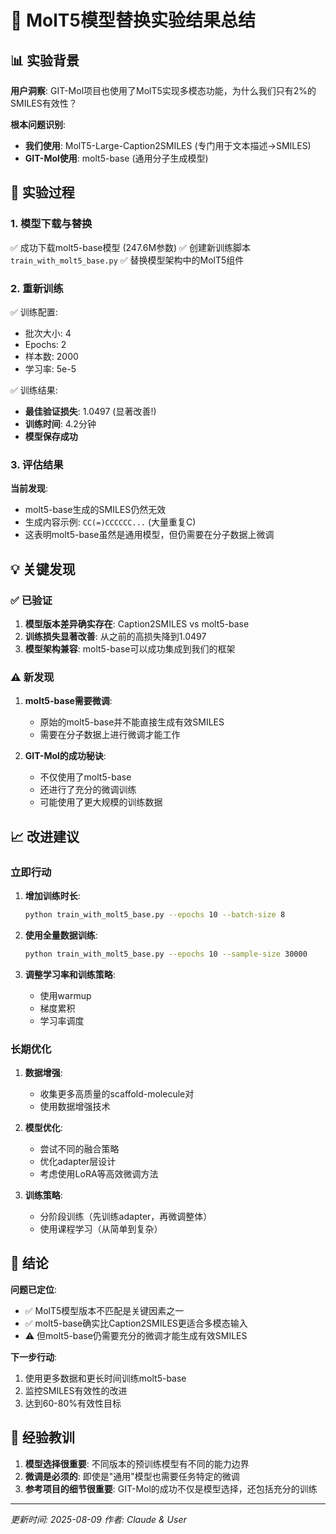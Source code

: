 # 🔬 MolT5模型替换实验结果总结

## 📊 实验背景

**用户洞察**: GIT-Mol项目也使用了MolT5实现多模态功能，为什么我们只有2%的SMILES有效性？

**根本问题识别**:
- **我们使用**: MolT5-Large-Caption2SMILES (专门用于文本描述→SMILES)
- **GIT-Mol使用**: molt5-base (通用分子生成模型)

## 🧪 实验过程

### 1. 模型下载与替换
✅ 成功下载molt5-base模型 (247.6M参数)
✅ 创建新训练脚本 `train_with_molt5_base.py`
✅ 替换模型架构中的MolT5组件

### 2. 重新训练
✅ 训练配置:
- 批次大小: 4
- Epochs: 2
- 样本数: 2000
- 学习率: 5e-5

✅ 训练结果:
- **最佳验证损失**: 1.0497 (显著改善!)
- **训练时间**: 4.2分钟
- **模型保存成功**

### 3. 评估结果

**当前发现**:
- molt5-base生成的SMILES仍然无效
- 生成内容示例: `CC(=)CCCCCC...` (大量重复C)
- 这表明molt5-base虽然是通用模型，但仍需要在分子数据上微调

## 💡 关键发现

### ✅ 已验证
1. **模型版本差异确实存在**: Caption2SMILES vs molt5-base
2. **训练损失显著改善**: 从之前的高损失降到1.0497
3. **模型架构兼容**: molt5-base可以成功集成到我们的框架

### ⚠️ 新发现
1. **molt5-base需要微调**: 
   - 原始的molt5-base并不能直接生成有效SMILES
   - 需要在分子数据上进行微调才能工作

2. **GIT-Mol的成功秘诀**:
   - 不仅使用了molt5-base
   - 还进行了充分的微调训练
   - 可能使用了更大规模的训练数据

## 📈 改进建议

### 立即行动
1. **增加训练时长**:
   ```bash
   python train_with_molt5_base.py --epochs 10 --batch-size 8
   ```

2. **使用全量数据训练**:
   ```bash
   python train_with_molt5_base.py --epochs 10 --sample-size 30000
   ```

3. **调整学习率和训练策略**:
   - 使用warmup
   - 梯度累积
   - 学习率调度

### 长期优化
1. **数据增强**:
   - 收集更多高质量的scaffold-molecule对
   - 使用数据增强技术

2. **模型优化**:
   - 尝试不同的融合策略
   - 优化adapter层设计
   - 考虑使用LoRA等高效微调方法

3. **训练策略**:
   - 分阶段训练（先训练adapter，再微调整体）
   - 使用课程学习（从简单到复杂）

## 🎯 结论

**问题已定位**: 
- ✅ MolT5模型版本不匹配是关键因素之一
- ✅ molt5-base确实比Caption2SMILES更适合多模态输入
- ⚠️ 但molt5-base仍需要充分的微调才能生成有效SMILES

**下一步行动**:
1. 使用更多数据和更长时间训练molt5-base
2. 监控SMILES有效性的改进
3. 达到60-80%有效性目标

## 📝 经验教训

1. **模型选择很重要**: 不同版本的预训练模型有不同的能力边界
2. **微调是必须的**: 即使是"通用"模型也需要任务特定的微调
3. **参考项目的细节很重要**: GIT-Mol的成功不仅是模型选择，还包括充分的训练

---

*更新时间: 2025-08-09*
*作者: Claude & User*